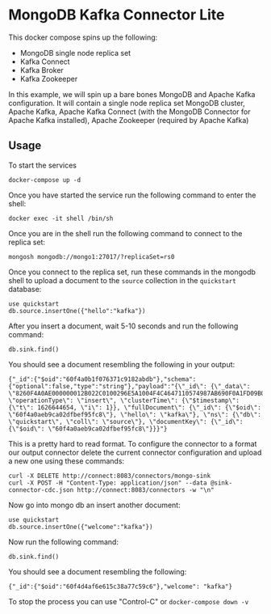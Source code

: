 # MongoDB Kafka Connector Lite

This docker compose spins up the following:
- MongoDB single node replica set
- Kafka Connect
- Kafka Broker
- Kafka Zookeeper

In this example, we will spin up a bare bones MongoDB and Apache Kafka configuration.  It will contain a single node replica set MongoDB cluster, Apache Kafka, Apache Kafka Connect (with the MongoDB Connector for Apache Kafka installed), Apache Zookeeper (required by Apache Kafka)

## Usage

To start the services 

    docker-compose up -d

Once you have started the service run the following command to enter the shell:

    docker exec -it shell /bin/sh

Once you are in the shell run the following command to connect to the replica
set: 

    mongosh mongodb://mongo1:27017/?replicaSet=rs0

Once you connect to the replica set, run these commands in the mongodb shell to
upload a document to the `source` collection in the `quickstart` database:

    use quickstart
    db.source.insertOne({"hello":"kafka"})

After you insert a document, wait 5-10 seconds and run the following command:

    db.sink.find()

You should see a document resembling the following in your output:

    {"_id":{"$oid":"60f4a0b1f076371c9182abdb"},"schema":{"optional":false,"type":"string"},"payload":"{\"_id\": {\"_data\": \"8260F4A0AE000000012B022C0100296E5A1004F4C4647110574987AB690F0A1FD09B0046645F6964006460F4A0AEB9CA02DFBEF95FC80004\"}, \"operationType\": \"insert\", \"clusterTime\": {\"$timestamp\": {\"t\": 1626644654, \"i\": 1}}, \"fullDocument\": {\"_id\": {\"$oid\": \"60f4a0aeb9ca02dfbef95fc8\"}, \"hello\": \"kafka\"}, \"ns\": {\"db\": \"quickstart\", \"coll\": \"source\"}, \"documentKey\": {\"_id\": {\"$oid\": \"60f4a0aeb9ca02dfbef95fc8\"}}}"}

This is a pretty hard to read format. To configure the connector to a format our
output connector delete the current connector configuration and upload a new one
using these commands:

    curl -X DELETE http://connect:8083/connectors/mongo-sink
    curl -X POST -H "Content-Type: application/json" --data @sink-connector-cdc.json http://connect:8083/connectors -w "\n"

Now go into mongo db an insert another document:

    use quickstart
    db.source.insertOne({"welcome":"kafka"})

Now run the following command:

    db.sink.find()

You should see a document resembling the following:

    {"_id":{"$oid":"60f4d4af6e615c38a77c59c6"},"welcome": "kafka"}

To stop the process you can use "Control-C" or `docker-compose down -v`
